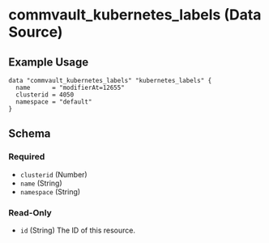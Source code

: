 # commvault_kubernetes_labels (Data Source)

## Example Usage


```hcl
data "commvault_kubernetes_labels" "kubernetes_labels" {
  name      = "modifierAt=12655"
  clusterid = 4050
  namespace = "default"
}
```



<!-- schema generated by tfplugindocs -->
## Schema

### Required

- `clusterid` (Number)
- `name` (String)
- `namespace` (String)

### Read-Only

- `id` (String) The ID of this resource.


